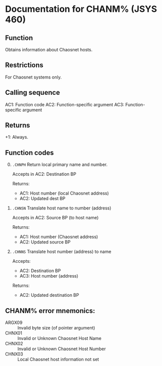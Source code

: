 # Documentation for CHANM% (JSYS 460)

## Function
Obtains information about Chaosnet hosts.

## Restrictions
For Chaosnet systems only.

## Calling sequence
AC1: Function code
AC2: Function-specific argument
AC3: Function-specific argument

## Returns
+1: Always.

## Function codes

0. `.CHNPH` Return local primary name and number.

    Accepts in AC2: Destination BP

    Returns: 
	- AC1: Host number (local Chaosnet address)
	- AC2: Updated dest BP
	
1. `.CHNSN` Translate host name to number (address)

	Accepts in AC2: Source BP (to host name)
	
	Returns:
	- AC1: Host number (Chaosnet address)
	- AC2: Updated source BP
	
2. `.CHNNS` Translate host number (address) to name

	Accepts:
	- AC2: Destination BP
	- AC3: Host number (address)

	Returns:
	- AC2: Updated destination BP

## CHANM% error mnemonics:

<dl>
<dt>ARGX09</dt>
<dd>Invalid byte size (of pointer argument)</dd>
<dt>CHNX01</dt>
<dd>Invalid or Unknown Chaosnet Host Name</dd>
<dt>CHNX02</dt>
<dd>Invalid or Unknown Chaosnet Host Number</dd>
<dt>CHNX03</dt>
<dd>Local Chaosnet host information not set</dd>
</dl>
